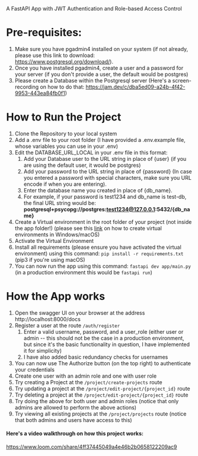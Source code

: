 A FastAPI App with JWT Authentication and Role-based Access Control

# **Pre-requisites:**

1. Make sure you have pgadmin4 installed on your system (if not already, please use this link to download: https://www.postgresql.org/download/).
2. Once you have installed pgadmin4, create a user and a password for your server (if you don't provide a user, the default would be postgres)
3. Please create a Database within the Postgresql server (Here's a screen-recording on how to do that: https://jam.dev/c/dba5ed09-a24b-4f42-9953-443ea84fb0f1)

# **How to Run the Project**

1. Clone the Repository to your local system
2. Add a .env file to your root folder (I have provided a .env.example file, whose variables you can use in your .env)
3. Edit the DATABASE_URL_LOCAL in your .env file in this format:
   1. Add your Database user to the URL string in place of {user} (if you are using the default user, it would be postgres)
   2. Add your password to the URL string in place of {password} (In case you entered a password with special characters, make sure you URL encode if when you are entering).
   3. Enter the database name you created in place of {db_name}.
   4. For example, if your password is test1234 and db_name is test-db, the final URL string would be: **postgresql+psycopg://postgres:test1234@127.0.0.1:5432/{db_name}**
4. Create a Virtual environment in the root folder of your project (not inside the app folder!) (please see this [link](https://packaging.python.org/en/latest/guides/installing-using-pip-and-virtual-environments/) on how to create virtual environments in Windows/macOS)
5. Activate the Virtual Environment 
6. Install all requirements (please ensure you have activated the virtual environment) using this command: `pip install -r requirements.txt` (pip3 if you're using macOS)
7. You can now run the app using this command: `fastapi dev app/main.py` (in a production environment this would be `fastapi run`)

# **How the App works**

1. Open the swagger UI on your browser at the address http://localhost:8000/docs
2. Register a user at the route `/auth/register`
   1. Enter a valid username, password, and a user_role (either user or admin -- this should not be the case in a production environment, but since it's the basic functionality in question, I have implemented it for simplicity)
   2. I have also added basic redundancy checks for usernames
3. You can now use The Authorize button (on the top right) to authenticate your credentials
4. Create one user with an admin role and one with user role
5. Try creating a Project at the `/project/create-projects` route
6. Try updating a project at the `/project/edit-project/{project_id}` route
7. Try deleting a project at the `/project/edit-project/{project_id}` route
8. Try doing the above for both user and admin roles (notice that only admins are allowed to perform the above actions)
9. Try viewing all existing projects at the `/project/projects` route (notice that both admins and users have access to this)

#### **Here's a video walkthrough on how this project works:** 
https://www.loom.com/share/4ff37445049a4e46b2b0658122209ac9